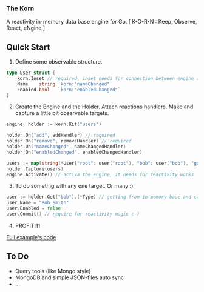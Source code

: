 ### The Korn

A reactivity in-memory data base engine for Go.
[ K-O-R-N : Keep, Observe, React, eNgine ]

## Quick Start

1. Define some observable structure.
```go
type User struct {
    korn.Inset // required, inset needs for connection between engine and current object
    Name    string `korn:"nameChanged"`
    Enabled bool   `korn:"enabledChanged"`
}
```

2. Create the Engine and the Holder. 
Attach reactions handlers.
Make and capture a little bit observable targets.
```go
engine, holder := korn.Kit("users")

holder.On("add", addHandler) // required
holder.On("remove", removeHandler) // required
holder.On("nameChanged", nameChangedHandler) 
holder.On("enabledChanged", enabledChangedHandler)

users := map[string]*User{"root": user("root"), "bob": user("bob"), "guest": nil}
holder.Capture(users)
engine.Activate() // activa the engine, it needs for reactivity works
```

3. To do somethig with any one target. Or many :)
```go
user := holder.Get("bob").(*Type) // getting from in-memory base and cast to origin type pointer
user.Name = "Bob Smith"
user.Enabled = false
user.Commit() // require for reactivity magic :-)
```

4. PROFIT!11

[Full example's code](https://github.com/en-v/korn/blob/main/examples/example.go)

## To Do
- Query tools (like Mongo style) 
- MongoDB and simple JSON-files auto sync
- ...